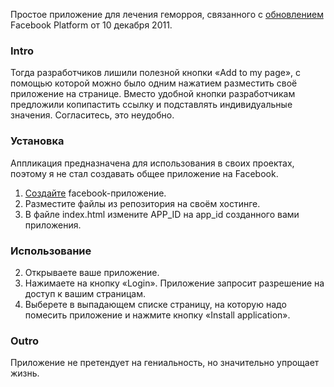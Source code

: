 Простое приложение для лечения геморроя, связанного с [обновлением](https://developers.facebook.com/blog/post/611/) Facebook Platform от 10 декабря 2011.

### Intro ###
Тогда разработчиков лишили полезной кнопки «Add to my page», с помощью которой можно было одним нажатием разместить своё приложение на странице.
Вместо удобной кнопки разработчикам предложили копипастить ссылку и подставлять индивидуальные значения. Согласитесь, это неудобно.

### Установка ###
Аппликация предназначена для использования в своих проектах, поэтому я не стал создавать общее приложение на Facebook.
1. [Создайте](https://developers.facebook.com/apps) facebook-приложение.
1. Разместите файлы из репозитория на своём хостинге.
1. В файле index.html измените APP_ID на app_id созданного вами приложения.

### Использование ###
2. Открываете ваше приложение.
2. Нажимаете на кнопку «Login». Приложение запросит разрешение на доступ к вашим страницам.
2. Выберете в выпадающем списке страницу, на которую надо помесить приложение и нажмите кнопку «Install application».

### Outro ###
Приложение не претендует на гениальность, но значительно упрощает жизнь.